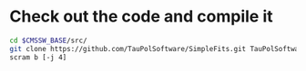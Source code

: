 # Check out the code and compile it

```bash
cd $CMSSW_BASE/src/
git clone https://github.com/TauPolSoftware/SimpleFits.git TauPolSoftware/SimpleFits
scram b [-j 4]
```
